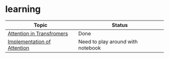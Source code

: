 # learning 

| Topic                                | Status                                 |
|--------------------------------------|----------------------------------------|
| [Attention in Transfromers][attn]    | Done                                   |
| [Implementation of Attention][impl]  | Need to play around with notebook      |

[attn]: https://www.youtube.com/watch?v=0JMEhgHyiLI&list=PLWnsVgP6CzaelCF_jmn5HrpOXzRAPNjWj&index=5&ab_channel=MohitIyyer
[impl]: https://www.youtube.com/watch?v=FInQBZdSxrg&list=PLWnsVgP6CzaelCF_jmn5HrpOXzRAPNjWj&index=9&ab_channel=MohitIyyer
